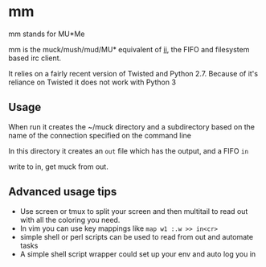 # mm 

mm stands for MU*Me

mm is the muck/mush/mud/MU* equivalent of [ii](http://tools.suckless.org/ii/), the FIFO and filesystem based irc client.

It relies on a fairly recent version of Twisted and Python 2.7. Because of it's reliance on Twisted it does not work with Python 3

## Usage
When run it creates the ~/muck directory and a subdirectory based on the name of the connection specified on the command line

In this directory it creates an `out` file which has the output, and a FIFO `in`

write to in, get muck from out.

## Advanced usage tips
- Use screen or tmux to split your screen and then multitail to read out with all the coloring you need.
- In vim you can use key mappings like `map w1 :.w >> in<cr>`
- simple shell or perl scripts can be used to read from out and automate tasks
- A simple shell script wrapper could set up your env and auto log you in
